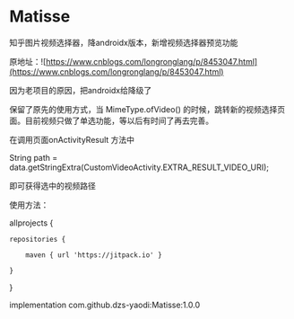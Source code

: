 # Matisse
知乎图片视频选择器，降androidx版本，新增视频选择器预览功能

原地址：![https://www.cnblogs.com/longronglang/p/8453047.html](https://www.cnblogs.com/longronglang/p/8453047.html)

因为老项目的原因，把androidx给降级了

保留了原先的使用方式，当 MimeType.ofVideo() 的时候，跳转新的视频选择页面。目前视频只做了单选功能，等以后有时间了再去完善。

在调用页面onActivityResult 方法中

String path = data.getStringExtra(CustomVideoActivity.EXTRA_RESULT_VIDEO_URI);

即可获得选中的视频路径

使用方法：

allprojects {
		
	repositories {
	
		maven { url 'https://jitpack.io' }
	
	}
	
}
  
 implementation com.github.dzs-yaodi:Matisse:1.0.0
